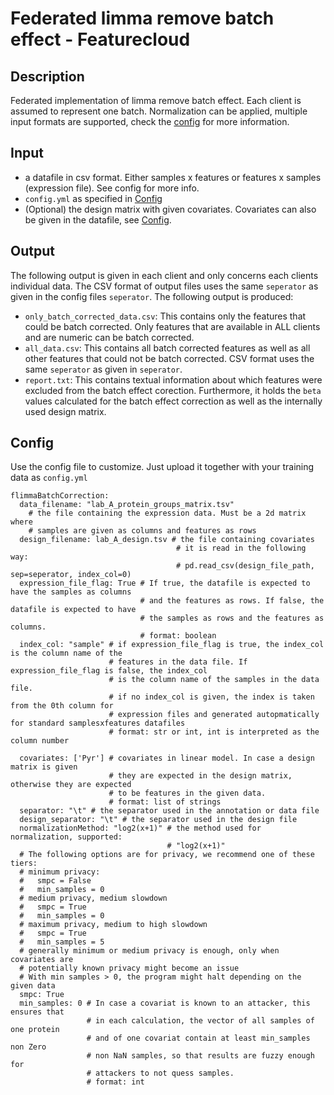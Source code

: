 # Federated limma remove batch effect - Featurecloud
## Description
Federated implementation of limma remove batch effect. Each client is assumed to 
represent one batch. Normalization can be applied, multiple input formats are 
supported, check the [config](#config) for more information.

## Input
- a datafile in csv format. Either samples x features or features x samples (expression file). See config for more info.
- `config.yml` as specified in [Config](#config)
- (Optional) the design matrix with given covariates. Covariates can also be given in the datafile, see [Config](#config). 

## Output
The following output is given in each client and only concerns each clients individual data. 
The CSV format of output files uses the same `seperator` as given in the config files `seperator`.
The following output is produced:

- `only_batch_corrected_data.csv`: This contains only the features that could be batch corrected. Only features that are available in ALL clients and are numeric can be batch corrected. 
- `all_data.csv`: This contains all batch corrected features as well as all other features that could not be batch corrected. CSV format uses the same `seperator` as given in `seperator`.
- `report.txt`: This contains textual information about which features were excluded from the batch effect corection. Furthermore, it holds the `beta` values calculated for the batch effect correction as well as the internally used design matrix.


## Config
Use the config file to customize. Just upload it together with your training data as `config.yml`
```
flimmaBatchCorrection:
  data_filename: "lab_A_protein_groups_matrix.tsv" 
    # the file containing the expression data. Must be a 2d matrix where
    # samples are given as columns and features as rows
  design_filename: lab_A_design.tsv # the file containing covariates
                                     # it is read in the following way:
                                     # pd.read_csv(design_file_path, sep=seperator, index_col=0)
  expression_file_flag: True # If true, the datafile is expected to have the samples as columns
                             # and the features as rows. If false, the datafile is expected to have
                             # the samples as rows and the features as columns.
                             # format: boolean
  index_col: "sample" # if expression_file_flag is true, the index_col is the column name of the
                      # features in the data file. If expression_file_flag is false, the index_col
                      # is the column name of the samples in the data file.
                      # if no index_col is given, the index is taken from the 0th column for
                      # expression files and generated autopmatically for standard samplesxfeatures datafiles
                      # format: str or int, int is interpreted as the column number

  covariates: ['Pyr'] # covariates in linear model. In case a design matrix is given
                      # they are expected in the design matrix, otherwise they are expected 
                      # to be features in the given data.
                      # format: list of strings
  separator: "\t" # the separator used in the annotation or data file
  design_separator: "\t" # the separator used in the design file
  normalizationMethod: "log2(x+1)" # the method used for normalization, supported:
                                   # "log2(x+1)"
  # The following options are for privacy, we recommend one of these tiers:
  # minimum privacy:
  #   smpc = False
  #   min_samples = 0
  # medium privacy, medium slowdown
  #   smpc = True
  #   min_samples = 0
  # maximum privacy, medium to high slowdown
  #   smpc = True
  #   min_samples = 5
  # generally minimum or medium privacy is enough, only when covariates are
  # potentially known privacy might become an issue
  # With min samples > 0, the program might halt depending on the given data
  smpc: True
  min_samples: 0 # In case a covariat is known to an attacker, this ensures that
                 # in each calculation, the vector of all samples of one protein
                 # and of one covariat contain at least min_samples non Zero 
                 # non NaN samples, so that results are fuzzy enough for
                 # attackers to not quess samples. 
                 # format: int




